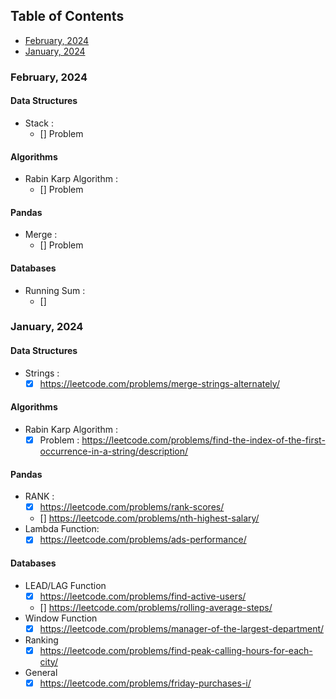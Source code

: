## Table of Contents
- [February, 2024](#february-2024)
- [January, 2024](#january-2024)

### February, 2024
#### Data Structures
- Stack :
    - [] Problem 
#### Algorithms
- Rabin Karp Algorithm :
    - [] Problem 

#### Pandas
- Merge :
    - [] Problem

#### Databases
- Running Sum :
    - [] 
### January, 2024
#### Data Structures
- Strings :
    - [x] https://leetcode.com/problems/merge-strings-alternately/

#### Algorithms
- Rabin Karp Algorithm :
    - [x] Problem : https://leetcode.com/problems/find-the-index-of-the-first-occurrence-in-a-string/description/

#### Pandas
- RANK :
    - [x] https://leetcode.com/problems/rank-scores/
    - [] https://leetcode.com/problems/nth-highest-salary/
- Lambda Function: 
    - [x] https://leetcode.com/problems/ads-performance/

#### Databases
- LEAD/LAG Function
    - [x] https://leetcode.com/problems/find-active-users/
    - [] https://leetcode.com/problems/rolling-average-steps/
- Window Function
    - [x] https://leetcode.com/problems/manager-of-the-largest-department/
- Ranking
    - [x] https://leetcode.com/problems/find-peak-calling-hours-for-each-city/
- General
    - [x] https://leetcode.com/problems/friday-purchases-i/